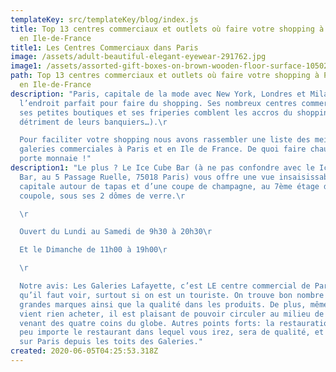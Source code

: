 ```yaml
---
templateKey: src/templateKey/blog/index.js
title: Top 13 centres commerciaux et outlets où faire votre shopping à Paris et
  en Ile-de-France
title1: Les Centres Commerciaux dans Paris
image: /assets/adult-beautiful-elegant-eyewear-291762.jpg
image1: /assets/assorted-gift-boxes-on-brown-wooden-floor-surface-1050244.jpg
path: Top 13 centres commerciaux et outlets où faire votre shopping à Paris et
  en Ile-de-France
description: "Paris, capitale de la mode avec New York, Londres et Milan est
  l’endroit parfait pour faire du shopping. Ses nombreux centres commerciaux,
  ses petites boutiques et ses friperies comblent les accros du shopping (au
  détriment de leurs banquiers…).\r

  Pour faciliter votre shopping nous avons rassembler une liste des meilleurs
  galeries commerciales à Paris et en Ile de France. De quoi faire chauffer le
  porte monnaie !"
description1: "Le plus ? Le Ice Cube Bar (à ne pas confondre avec le Ice Kube
  Bar, au 5 Passage Ruelle, 75018 Paris) vous offre une vue insaisissable sur la
  capitale autour de tapas et d’une coupe de champagne, au 7ème étage de la
  coupole, sous ses 2 dômes de verre.\r

  \r

  Ouvert du Lundi au Samedi de 9h30 à 20h30\r

  Et le Dimanche de 11h00 à 19h00\r

  \r

  Notre avis: Les Galeries Lafayette, c’est LE centre commercial de Paris
  qu’il faut voir, surtout si on est un touriste. On trouve bon nombre des plus
  grandes marques ainsi que la qualité dans les produits. De plus, même si on ne
  vient rien acheter, il est plaisant de pouvoir circuler au milieu de produits
  venant des quatre coins du globe. Autres points forts: la restauration qui,
  peu importe le restaurant dans lequel vous irez, sera de qualité, et la vue
  sur Paris depuis les toits des Galeries."
created: 2020-06-05T04:25:53.318Z
---
```

